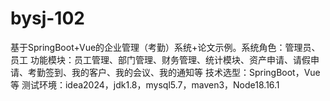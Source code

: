# bysj-102
基于SpringBoot+Vue的企业管理（考勤）系统+论文示例。系统角色：管理员、员工 功能模块：员工管理、部门管理、财务管理、统计模块、资产申请、请假申请、考勤签到、我的客户、我的会议、我的通知等 技术选型：SpringBoot，Vue等 测试环境：idea2024，jdk1.8，mysql5.7，maven3，Node18.16.1
